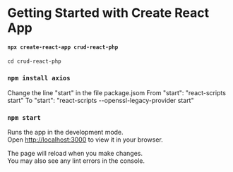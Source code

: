 # Getting Started with Create React App

#### `npx create-react-app crud-react-php`

 `cd crud-react-php`

### `npm install axios`

Change the line "start" in the file package.jsom 
    From "start": "react-scripts start" 
    To "start": "react-scripts --openssl-legacy-provider start"

### `npm start`

Runs the app in the development mode.\
Open [http://localhost:3000](http://localhost:3000) to view it in your browser.

The page will reload when you make changes.\
You may also see any lint errors in the console.
